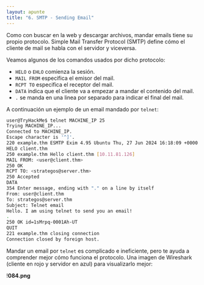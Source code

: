 ```yaml
---
layout: apunte
title: "6. SMTP - Sending Email"
---
```


Como con buscar en la web y descargar archivos, mandar emails tiene su propio protocolo. Simple Mail Transfer Protocol (SMTP) define cómo el cliente de mail se habla con el servidor y viceversa.

Veamos algunos de los comandos usados por dicho protocolo:

- `HELO` o `EHLO` comienza la sesión.
- `MAIL FROM` especifica el emisor del mail.
- `RCPT TO` especifica el receptor del mail.
- `DATA` indica que el cliente va a empezar a mandar el contenido del mail.
- `.` se manda en una linea por separado para indicar el final del mail.

A continuación un ejemplo de un email mandado por `telnet`:

```bash
user@TryHackMe$ telnet MACHINE_IP 25 
Trying MACHINE_IP... 
Connected to MACHINE_IP. 
Escape character is '^]'. 
220 example.thm ESMTP Exim 4.95 Ubuntu Thu, 27 Jun 2024 16:18:09 +0000 
HELO client.thm 
250 example.thm Hello client.thm [10.11.81.126] 
MAIL FROM: <user@client.thm> 
250 OK 
RCPT TO: <strategos@server.thm> 
250 Accepted 
DATA 
354 Enter message, ending with "." on a line by itself 
From: user@client.thm 
To: strategos@server.thm 
Subject: Telnet email  
Hello. I am using telnet to send you an email! 
. 
250 OK id=1sMrpq-0001Ah-UT 
QUIT 
221 example.thm closing connection 
Connection closed by foreign host.
```

Mandar un email por `telnet` es complicado e ineficiente, pero te ayuda a comprender mejor cómo funciona el protocolo. Una imagen de Wireshark (cliente en rojo y servidor en azul) para visualizarlo mejor:

!**084.png**

